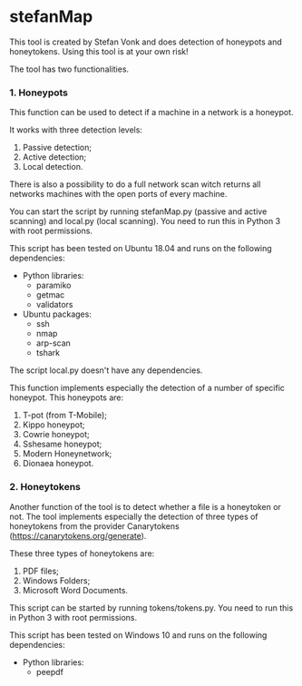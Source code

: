 # stefanMap
This tool is created by Stefan Vonk and does detection of honeypots and honeytokens. Using this tool is at your own risk!

The tool has two functionalities.

### 1. Honeypots
This function can be used to detect if a machine in a network is a honeypot.

It works with three detection levels:
1. Passive detection;
2. Active detection;
3. Local detection.

There is also a possibility to do a full network scan witch returns 
all networks machines with the open ports of every machine.

You can start the script by running stefanMap.py (passive and active scanning) and 
local.py (local scanning). You need to run this in Python 3 with root permissions.

This script has been tested on Ubuntu 18.04 and runs on the following dependencies:
- Python libraries:
    - paramiko
    - getmac
    - validators
- Ubuntu packages:
    - ssh
    - nmap
    - arp-scan
    - tshark

The script local.py doesn't have any dependencies.

This function implements especially the detection of a number of specific honeypot.
This honeypots are:
1. T-pot (from T-Mobile);
2. Kippo honeypot;
3. Cowrie honeypot;
4. Sshesame honeypot;
5. Modern Honeynetwork;
6. Dionaea honeypot.

### 2. Honeytokens
Another function of the tool is to detect whether a file is a honeytoken or not.
The tool implements especially the detection of three types of honeytokens from
the provider Canarytokens (https://canarytokens.org/generate).

These three types of honeytokens are:
1. PDF files;
2. Windows Folders;
3. Microsoft Word Documents.

This script can be started by running tokens/tokens.py.
You need to run this in Python 3 with root permissions.

This script has been tested on Windows 10 and runs on the following dependencies:
- Python libraries:
    - peepdf